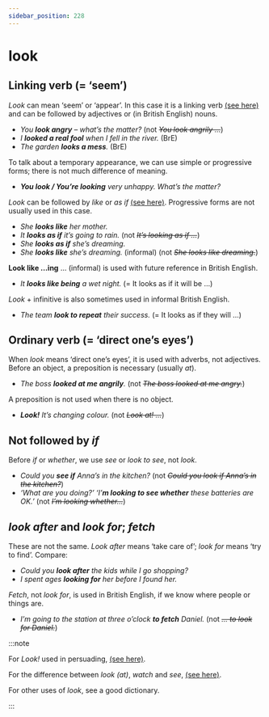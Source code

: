```yaml
---
sidebar_position: 228
---
```


# look

## Linking verb (= ‘seem’)

*Look* can mean ‘seem’ or ‘appear’. In this case it is a linking verb [(see here)](./../../grammar/verbs/linking-verbs-be-seem-look-etc) and can be followed by adjectives or (in British English) nouns.

- *You **look angry** – what’s the matter?* (not *~~You look angrily …~~*)
- *I **looked a real fool** when I fell in the river.* (BrE)
- *The garden **looks a mess**.* (BrE)

To talk about a temporary appearance, we can use simple or progressive forms; there is not much difference of meaning.

- ***You look / You’re looking** very unhappy. What’s the matter?*

*Look* can be followed by *like* or *as if* [(see here)](./as-if-and-as-though-like). Progressive forms are not usually used in this case.

- *She **looks like** her mother.*
- *It **looks as if** it’s going to rain.* (not *~~It’s looking as if …~~*)
- *She **looks as if** she’s dreaming.*
- *She **looks like** she’s dreaming.* (informal) (not *~~She looks like dreaming.~~*)

**Look like …ing** … (informal) is used with future reference in British English.

- *It **looks like being** a wet night.* (= It looks as if it will be …)

*Look* + infinitive is also sometimes used in informal British English.

- *The team **look to repeat** their success.* (= It looks as if they will …)

## Ordinary verb (= ‘direct one’s eyes’)

When *look* means ‘direct one’s eyes’, it is used with adverbs, not adjectives. Before an object, a preposition is necessary (usually *at*).

- *The boss **looked at me angrily**.* (not *~~The boss looked at me angry.~~*)

A preposition is not used when there is no object.

- ***Look!** It’s changing colour.* (not *~~Look at! …~~*)

## Not followed by *if*

Before *if* or *whether*, we use *see* or *look to see*, not *look*.

- *Could you **see if** Anna’s in the kitchen?* (not *~~Could you look if Anna’s in the kitchen?~~*)
- *‘What are you doing?’ ‘I’**m looking to see whether** these batteries are OK.’* (not *~~I’m looking whether…~~*)

## *look after* and *look for*; *fetch*

These are not the same. *Look after* means ‘take care of’; *look for* means ‘try to find’. Compare:

- *Could you **look after** the kids while I go shopping?*
- *I spent ages **looking for** her before I found her.*

*Fetch*, not *look for*, is used in British English, if we know where people or things are.

- *I’m going to the station at three o’clock **to fetch** Daniel.* (not *~~… to look for Daniel.~~*)

:::note

For *Look!* used in persuading, [(see here)](./../../grammar/speech-and-spoken-exchanges/discourse-markers-in-speech#focusing).

For the difference between *look (at)*, *watch* and *see*, [(see here)](./see-look-at-and-watch).

For other uses of *look*, see a good dictionary.

:::
